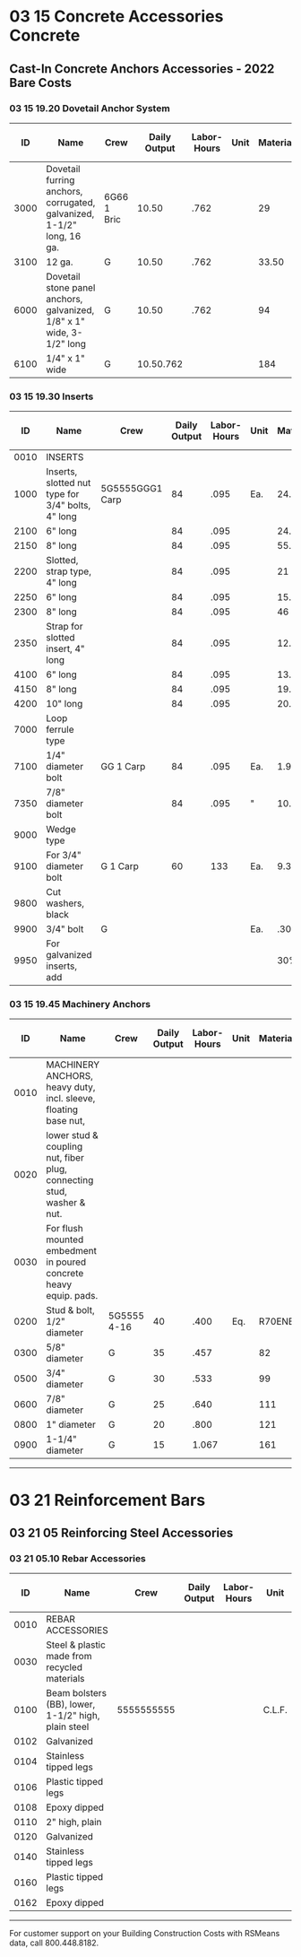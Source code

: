 # 03 15 Concrete Accessories Concrete

## Cast-In Concrete Anchors Accessories - 2022 Bare Costs

### 03 15 19.20 Dovetail Anchor System

| ID    | Name                                      | Crew   | Daily Output | Labor-Hours | Unit | Material | Labor | Equipment | Total | Total Incl O&P |
|-------|-------------------------------------------|--------|--------------|-------------|------|----------|-------|-----------|-------|----------------|
| 3000  | Dovetail furring anchors, corrugated, galvanized, 1-1/2" long, 16 ga. | 6G66 1 Bric | 10.50        | .762        |      | 29       | 42    |           | 71    | 95             |
| 3100  | 12 ga.                                   | G      | 10.50        | .762        |      | 33.50    | 42    |           | 75.50 | 99.50          |
| 6000  | Dovetail stone panel anchors, galvanized, 1/8" x 1" wide, 3-1/2" long | G      | 10.50        | .762        |      | 94       | 42    |           | 136   | 167            |
| 6100  | 1/4" x 1" wide                           | G      | 10.50.762    |             |      | 184      | 42    |           | 226   | 265            |

### 03 15 19.30 Inserts

| ID    | Name                                      | Crew   | Daily Output | Labor-Hours | Unit | Material | Labor | Equipment | Total | Total Incl O&P |
|-------|-------------------------------------------|--------|--------------|-------------|------|----------|-------|-----------|-------|----------------|
| 0010  | INSERTS                                   |        |              |             |      |          |       |           |       |                |
| 1000  | Inserts, slotted nut type for 3/4" bolts, 4" long | 5G5555GGG1 Carp | 84           | .095        | Ea.  | 24.50    | 5.35  |           | 29.85 | 34.50          |
| 2100  | 6" long                                   |        | 84           | .095        |      | 24.50    | 5.35  |           | 29.85 | 35             |
| 2150  | 8" long                                   |        | 84           | .095        |      | 55.50    | 5.35  |           | 60.85 | 69.50          |
| 2200  | Slotted, strap type, 4" long              |        | 84           | .095        |      | 21       | 5.35  |           | 26.35 | 31             |
| 2250  | 6" long                                   |        | 84           | .095        |      | 15.55    | 5.35  |           | 20.90 | 25             |
| 2300  | 8" long                                   |        | 84           | .095        |      | 46       | 5.35  |           | 51.35 | 58.50          |
| 2350  | Strap for slotted insert, 4" long         |        | 84           | .095        |      | 12.65    | 5.35  |           | 18    | 22             |
| 4100  | 6" long                                   |        | 84           | .095        |      | 13.75    | 5.35  |           | 19.10 | 23             |
| 4150  | 8" long                                   |        | 84           | .095        |      | 19.40    | 5.35  |           | 24.75 | 29.50          |
| 4200  | 10" long                                  |        | 84           | .095        |      | 20.50    | 5.35  |           | 25.85 | 30.50          |
| 7000  | Loop ferrule type                         |        |              |             |      |          |       |           |       |                |
| 7100  | 1/4" diameter bolt                        | GG 1 Carp | 84        | .095        | Ea.  | 1.96     | 5.35  |           | 7.31  | 10.15          |
| 7350  | 7/8" diameter bolt                        |        | 84           | .095        | "    | 10.90    | 5.35  |           | 16.25 | 19.95          |
| 9000  | Wedge type                                |        |              |             |      |          |       |           |       |                |
| 9100  | For 3/4" diameter bolt                    | G 1 Carp | 60         | 133         | Ea.  | 9.35     | 7.50  |           | 16.85 | 21.50          |
| 9800  | Cut washers, black                        |        |              |             |      |          |       |           |       |                |
| 9900  | 3/4" bolt                                 | G      |              |             | Ea.  | .30      |       |           | .30   | .33            |
| 9950  | For galvanized inserts, add               |        |              |             |      | 30%      |       |           |       |                |

### 03 15 19.45 Machinery Anchors

| ID    | Name                                      | Crew   | Daily Output | Labor-Hours | Unit | Material | Labor | Equipment | Total | Total Incl O&P |
|-------|-------------------------------------------|--------|--------------|-------------|------|----------|-------|-----------|-------|----------------|
| 0010  | MACHINERY ANCHORS, heavy duty, incl. sleeve, floating base nut, |        |              |             |      |          |       |           |       |                |
| 0020  | lower stud & coupling nut, fiber plug, connecting stud, washer & nut. |        |              |             |      |          |       |           |       |                |
| 0030  | For flush mounted embedment in poured concrete heavy equip. pads. |        |              |             |      |          |       |           |       |                |
| 0200  | Stud & bolt, 1/2" diameter                | 5G5555 4-16 | 40         | .400        | Eq.  | R70ENE   | 25    | 3.68      | 98.68 | 120            |
| 0300  | 5/8" diameter                             | G      | 35           | .457        |      | 82       | 29    | 4.21      | 115.21| 139            |
| 0500  | 3/4" diameter                             | G      | 30           | .533        |      | 99       | 33.50 | 4.91      | 137.41| 166            |
| 0600  | 7/8" diameter                             | G      | 25           | .640        |      | 111      | 40.50 | 5.90      | 157.40| 191            |
| 0800  | 1" diameter                               | G      | 20           | .800        |      | 121      | 50.50 | 7.35      | 178.85| 219            |
| 0900  | 1-1/4" diameter                           | G      | 15           | 1.067       |      | 161      | 67    | 9.80      | 237.80| 291            |

---

# 03 21 Reinforcement Bars

## 03 21 05 Reinforcing Steel Accessories

### 03 21 05.10 Rebar Accessories

| ID    | Name                                      | Crew   | Daily Output | Labor-Hours | Unit | Material | Labor | Equipment | Total | Total Incl O&P |
|-------|-------------------------------------------|--------|--------------|-------------|------|----------|-------|-----------|-------|----------------|
| 0010  | REBAR ACCESSORIES                         |        |              |             |      |          |       |           |       |                |
| 0030  | Steel & plastic made from recycled materials |      |              |             |      |          |       |           |       |                |
| 0100  | Beam bolsters (BB), lower, 1-1/2" high, plain steel | 5555555555 |              |             | C.L.F.| 22       |       |           | 22    | 24             |
| 0102  | Galvanized                                |        |              |             |      | 58       |       |           | 58    | 64             |
| 0104  | Stainless tipped legs                     |        |              |             |      | 480      |       |           | 480   | 530            |
| 0106  | Plastic tipped legs                       |        |              |             |      | 38       |       |           | 38    | 42             |
| 0108  | Epoxy dipped                              |        |              |             |      | 82       |       |           | 82    | 90             |
| 0110  | 2" high, plain                            |        |              |             |      | 40.50    |       |           | 40.50 | 44.50          |
| 0120  | Galvanized                                |        |              |             |      | 74       |       |           | 74    | 81.50          |
| 0140  | Stainless tipped legs                     |        |              |             |      | 590      |       |           | 590   | 645            |
| 0160  | Plastic tipped legs                       |        |              |             |      | 58.50    |       |           | 58.50 | 64.50          |
| 0162  | Epoxy dipped                              |        |              |             |      | 93       |       |           | 93    | 102            |

---

For customer support on your Building Construction Costs with RSMeans data, call 800.448.8182.